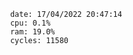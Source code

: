 

                date: 17/04/2022 20:47:14
                cpu: 0.1%
                ram: 19.0%
                cycles: 11580

                         